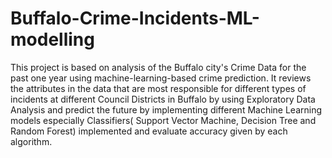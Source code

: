 # Buffalo-Crime-Incidents-ML-modelling
This project is based on analysis of the Buffalo city's Crime Data for the past one year using machine-learning-based crime prediction. It reviews the attributes in the data that are most responsible for different types of incidents at different Council Districts in Buffalo by using Exploratory Data Analysis and predict the future by implementing different Machine Learning models especially Classifiers( Support Vector Machine, Decision Tree and Random Forest) implemented and evaluate accuracy given by each algorithm.
 
